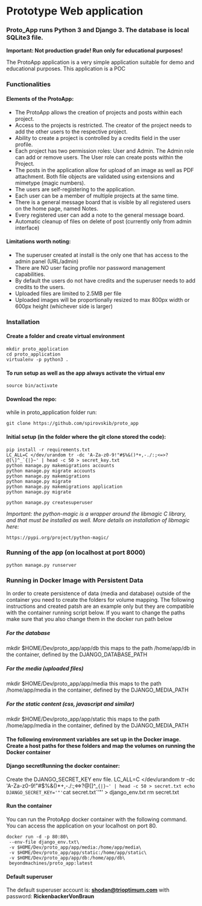 # Prototype Web application
### Proto_App runs Python 3 and Django 3. The database is local SQLite3 file.

**Important: Not production grade! Run only for educational purposes!**

The ProtoApp application is a very simple application suitable for demo and educational purposes.
This application is a POC

### Functionalities

#### Elements of the ProtoApp:

- The ProtoApp allows the creation of projects and posts within each project.
- Access to the projects is restricted. The creator of the project needs to add the other users to the respective project.
- Ability to create a project is controlled by a credits field in the user profile.
- Each project has two permission roles: User and Admin. The Admin role can add or remove users. The User role can create posts within the Project.
- The posts in the application allow for upload of an image as well as PDF attachment. Both file objects are validated using extensions and mimetype (magic numbers).
- The users are self-registering to the application.
- Each user can be a member of multiple projects at the same time.
- There is a general message board that is visible by all registered users on the home page, named Notes.
- Every registered user can add a note to the general message board.
- Automatic cleanup of files on delete of post (currently only from admin interface)

#### Limitations worth noting:

- The superuser created at install is the only one that has access to the admin panel (URL/admin)
- There are NO user facing profile nor password management capabilities.
- By default the users do not have credits and the superuser needs to add credits to the users.
- Uploaded files are limited to 2.5MB per file
- Uploaded images will be proportionally resized to max 800px width or 600px height (whichever side is larger)

### Installation
#### Create a folder and create virtual environment

    mkdir proto_application
    cd proto_application
    virtualenv -p python3 .

#### To run setup as well as the app always activate the virtual env
    source bin/activate

#### Download the repo:
while in proto_application folder run:

    git clone https://github.com/spirovskib/proto_app

#### Initial setup (in the folder where the git clone stored the code):
    pip install -r requirements.txt
    LC_ALL=C </dev/urandom tr -dc 'A-Za-z0-9!"#$%&()*+,-./:;<=>?@[\]^_`{|}~' | head -c 50 > secret_key.txt
    python manage.py makemigrations accounts
    python manage.py migrate accounts
    python manage.py makemigrations
    python manage.py migrate
    python manage.py makemigrations application
    python manage.py migrate

    python manage.py createsuperuser

*Important: the python-magic is a wrapper around the libmagic C library, and that must be installed as well. More details on installation of libmagic here:*

    https://pypi.org/project/python-magic/

### Running of the app (on localhost at port 8000)
    python manage.py runserver

### Running in Docker Image with Persistent Data
In order to create persistence of data (media and database) outside of the container you need to create the folders for volume mapping.
The following instructions and created patsh are an example only but they are compatible with the container running script below. If you want to change the paths make sure that you also change them in the docker run path below
##### For the database
mkdir $HOME/Dev/proto_app/app/db
this maps to the path /home/app/db in the container, defined by the DJANGO_DATABASE_PATH

##### For the media (uploaded files)
mkdir $HOME/Dev/proto_app/app/media
this maps to the path /home/app/media in the container, defined by the DJANGO_MEDIA_PATH

##### For the static content (css, javascript and similar)
mkdir $HOME/Dev/proto_app/app/static
this maps to the path /home/app/media in the container, defined by the DJANGO_MEDIA_PATH

#### The following environment variables are set up in the Docker image. Create a host paths for these folders and map the volumes on running the Docker container

#### Django secretRunning the docker container:
Create the DJANGO_SECRET_KEY env file.
LC_ALL=C </dev/urandom tr -dc 'A-Za-z0-9!"#$%&()*+,-./:;<=>?@[\]^_`{|}~' | head -c 50 > secret.txt
echo DJANGO_SECRET_KEY='"'`cat secret.txt`'"' > django_env.txt
rm secret.txt

#### Run the container
You can run the ProtoApp docker container with the following command. You can access the application on your localhost on port 80.

    docker run -d -p 80:80\
     --env-file django_env.txt\
     -v $HOME/Dev/proto_app/app/media:/home/app/media\
     -v $HOME/Dev/proto_app/app/static:/home/app/static\
     -v $HOME/Dev/proto_app/app/db:/home/app/db\
     beyondmachines/proto_app:latest

#### Default superuser
The default superuser account is: **shodan@trioptimum.com** with password: **RickenbackerVonBraun**
